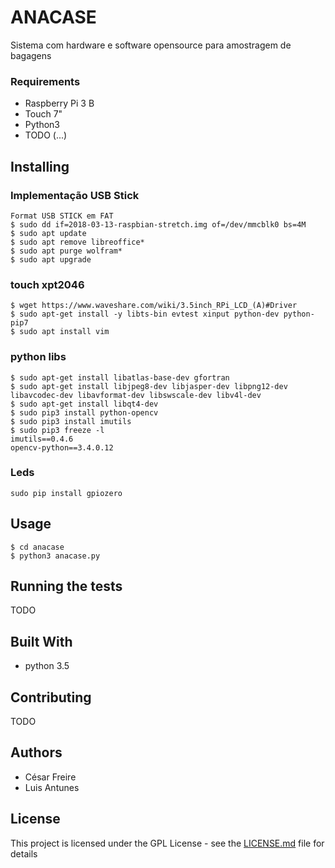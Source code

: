 # ANACASE

Sistema com hardware e software opensource para amostragem de bagagens

### Requirements

* Raspberry Pi 3 B
* Touch 7"
* Python3
* TODO (...)

## Installing

### Implementação USB Stick
    Format USB STICK em FAT
    $ sudo dd if=2018-03-13-raspbian-stretch.img of=/dev/mmcblk0 bs=4M
    $ sudo apt update
    $ sudo apt remove libreoffice*
    $ sudo apt purge wolfram*
    $ sudo apt upgrade

### touch xpt2046
    $ wget https://www.waveshare.com/wiki/3.5inch_RPi_LCD_(A)#Driver
    $ sudo apt-get install -y libts-bin evtest xinput python-dev python-pip7
    $ sudo apt install vim

### python libs
    $ sudo apt-get install libatlas-base-dev gfortran
    $ sudo apt-get install libjpeg8-dev libjasper-dev libpng12-dev libavcodec-dev libavformat-dev libswscale-dev libv4l-dev
    $ sudo apt-get install libqt4-dev
    $ sudo pip3 install python-opencv
    $ sudo pip3 install imutils
    $ sudo pip3 freeze -l
    imutils==0.4.6
    opencv-python==3.4.0.12
    
### Leds 
    sudo pip install gpiozero
    
## Usage
    $ cd anacase
    $ python3 anacase.py

## Running the tests

TODO

## Built With

* python 3.5

## Contributing

TODO

## Authors

* César Freire
* Luis Antunes

## License

This project is licensed under the GPL License - see the [LICENSE.md](LICENSE.md) file for details
